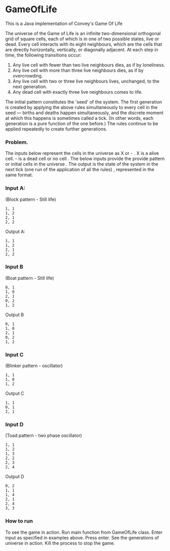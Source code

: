 # GameOfLife
This is a Java implementation of Convey's Game Of Life

The universe of the Game of Life is an infinite two-dimensional orthogonal grid of square cells, each of which is in one
of two possible states, live or dead. Every cell interacts with its eight neighbours, which are the cells that are 
directly horizontally, vertically, or diagonally adjacent. At each step in time, the following transitions occur:

   1. Any live cell with fewer than two live neighbours dies, as if by loneliness.
   2. Any live cell with more than three live neighbours dies, as if by overcrowding.
   3. Any live cell with two or three live neighbours lives, unchanged, to the next generation.
   4. Any dead cell with exactly three live neighbours comes to life.

The initial pattern constitutes the 'seed' of the system. The first generation is created by applying the above rules
simultaneously to every cell in the seed — births and deaths happen simultaneously, and the discrete moment at which
this happens is sometimes called a tick. (In other words, each generation is a pure function of the one before.) The
rules continue to be applied repeatedly to create further generations.

### Problem.

The inputs below represent the cells in the universe as X or - . X is a alive cell. - is a dead cell or no cell .
The below inputs provide the provide pattern or initial cells in the universe . The output is the state of the system
in the next tick (one run of the application of all the rules) , represented in the same format.

### Input A:
(Block pattern - Still life)
```
1, 1
1, 2
2, 1
2, 2
```
Output A:
```
1, 1
1, 2
2, 1
2, 2
```

### Input B
(Boat pattern - Still life)
```
0, 1
1, 0
2, 1
0, 2
1, 2
```
Output B
```
0, 1
1, 0
2, 1
0, 2
1, 2
```
### Input C
(Blinker pattern - oscillator)
```
1, 1
1, 0
1, 2
```
Output C
```
1, 1
0, 1
2, 1
```
### Input D
(Toad pattern - two phase oscillator)
```
1, 1
1, 2 
1, 3 
2, 2
2, 3
2, 4
```
Output D
```
0, 2
1, 1
1, 4
2, 1
2, 4
3, 3
```

### How to run
To see the game in action. Run main function from GameOfLife class. 
Enter input as specified in examples above.
Press enter.
See the generations of universe in action.
Kill the process to stop the game.
